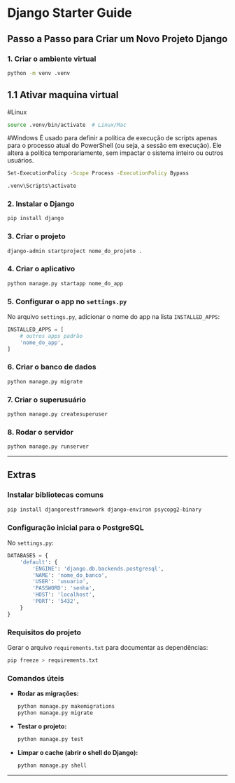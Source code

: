 # Django Starter Guide

## **Passo a Passo para Criar um Novo Projeto Django**

### 1. Criar o ambiente virtual

```bash
python -m venv .venv
```
## 1.1 Ativar maquina virtual
#Linux
```bash
source .venv/bin/activate  # Linux/Mac
```
#Windows
É usado para definir a política de execução de scripts apenas para o processo atual do PowerShell (ou seja, a sessão em execução). Ele altera a política temporariamente, sem impactar o sistema inteiro ou outros usuários.
```bash
Set-ExecutionPolicy -Scope Process -ExecutionPolicy Bypass
```
```bash
.venv\Scripts\activate
```

### 2. Instalar o Django

```bash
pip install django
```

### 3. Criar o projeto

```bash
django-admin startproject nome_do_projeto .
```

### 4. Criar o aplicativo

```bash
python manage.py startapp nome_do_app
```

### 5. Configurar o app no `settings.py`

No arquivo `settings.py`, adicionar o nome do app na lista `INSTALLED_APPS`:

```python
INSTALLED_APPS = [
    # outros apps padrão
    'nome_do_app',
]
```

### 6. Criar o banco de dados

```bash
python manage.py migrate
```

### 7. Criar o superusuário

```bash
python manage.py createsuperuser
```

### 8. Rodar o servidor

```bash
python manage.py runserver
```

---

## **Extras**

### Instalar bibliotecas comuns

```bash
pip install djangorestframework django-environ psycopg2-binary
```

### Configuração inicial para o PostgreSQL

No `settings.py`:

```python
DATABASES = {
    'default': {
        'ENGINE': 'django.db.backends.postgresql',
        'NAME': 'nome_do_banco',
        'USER': 'usuario',
        'PASSWORD': 'senha',
        'HOST': 'localhost',
        'PORT': '5432',
    }
}
```

### Requisitos do projeto

Gerar o arquivo `requirements.txt` para documentar as dependências:

```bash
pip freeze > requirements.txt
```

### Comandos úteis

- **Rodar as migrações:**

  ```bash
  python manage.py makemigrations
  python manage.py migrate
  ```

- **Testar o projeto:**

  ```bash
  python manage.py test
  ```

- **Limpar o cache (abrir o shell do Django):**

  ```bash
  python manage.py shell
  ```

---
